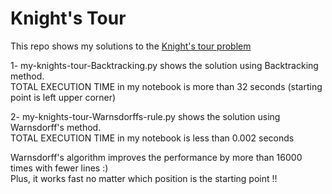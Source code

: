 # Knight's Tour

This repo shows my solutions to the [Knight's tour problem](https://en.wikipedia.org/wiki/Knight%27s_tour)

1- my-knights-tour-Backtracking.py shows the solution using Backtracking method.  
TOTAL EXECUTION TIME in my notebook is more than 32 seconds (starting point is left upper corner)

2- my-knights-tour-Warnsdorffs-rule.py shows the solution using Warnsdorff's method.  
TOTAL EXECUTION TIME in my notebook is less than 0.002 seconds

Warnsdorff's algorithm improves the performance by more than 16000 times with fewer lines :)  
Plus, it works fast no matter which position is the starting point !!
